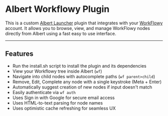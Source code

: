 # Albert Workflowy Plugin

This is a custom [Albert Launcher](https://albertlauncher.github.io/) plugin that integrates with your [WorkFlowy](https://workflowy.com/) account. It allows you to browse, view, and manage WorkFlowy nodes directly from Albert using a fast easy to use interface.

---

## Features

- Run the install.sh script to install the plugin and its dependencies
- View your Workflowy tree inside Albert (`wf`)
- Navigate into child nodes with autocomplete paths (`wf parent>child`)
- Remove, Edit, Complete any node with a single keystroke (Meta + Enter)
- Automatically suggest creation of new nodes if input doesn't match
- Easily authenticate via `wf auth`
- Uses Sign in with Google for secure email access
- Uses HTML-to-text parsing for node names
- Uses optimistic cache refreshing for seamless UX